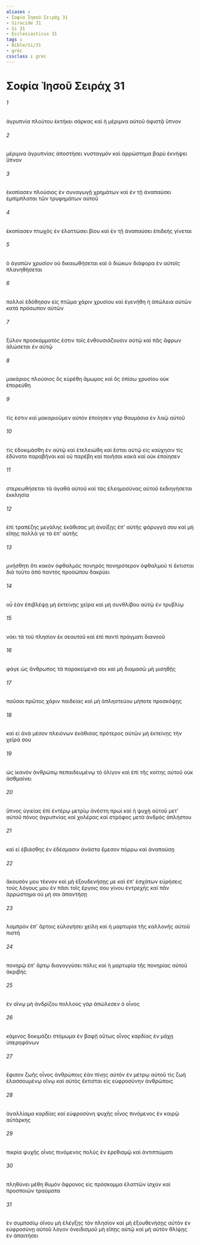 ```yaml
---
aliases : 
- Σοφία Ἰησοῦ Σειράχ 31
- Siracide 31
- Si 31
- Ecclesiasticus 31
tags : 
- Bible/Si/31
- grec
cssclass : grec
---
```


# Σοφία Ἰησοῦ Σειράχ 31

###### 1
ἀγρυπνία πλούτου ἐκτήκει σάρκας καὶ ἡ μέριμνα αὐτοῦ ἀφιστᾷ ὕπνον
###### 2
μέριμνα ἀγρυπνίας ἀποστήσει νυσταγμόν καὶ ἀρρώστημα βαρὺ ἐκνήψει ὕπνον
###### 3
ἐκοπίασεν πλούσιος ἐν συναγωγῇ χρημάτων καὶ ἐν τῇ ἀναπαύσει ἐμπίμπλαται τῶν τρυφημάτων αὐτοῦ
###### 4
ἐκοπίασεν πτωχὸς ἐν ἐλαττώσει βίου καὶ ἐν τῇ ἀναπαύσει ἐπιδεὴς γίνεται
###### 5
ὁ ἀγαπῶν χρυσίον οὐ δικαιωθήσεται καὶ ὁ διώκων διάφορα ἐν αὐτοῖς πλανηθήσεται
###### 6
πολλοὶ ἐδόθησαν εἰς πτῶμα χάριν χρυσίου καὶ ἐγενήθη ἡ ἀπώλεια αὐτῶν κατὰ πρόσωπον αὐτῶν
###### 7
ξύλον προσκόμματός ἐστιν τοῖς ἐνθουσιάζουσιν αὐτῷ καὶ πᾶς ἄφρων ἁλώσεται ἐν αὐτῷ
###### 8
μακάριος πλούσιος ὃς εὑρέθη ἄμωμος καὶ ὃς ὀπίσω χρυσίου οὐκ ἐπορεύθη
###### 9
τίς ἐστιν καὶ μακαριοῦμεν αὐτόν ἐποίησεν γὰρ θαυμάσια ἐν λαῷ αὐτοῦ
###### 10
τίς ἐδοκιμάσθη ἐν αὐτῷ καὶ ἐτελειώθη καὶ ἔσται αὐτῷ εἰς καύχησιν τίς ἐδύνατο παραβῆναι καὶ οὐ παρέβη καὶ ποιῆσαι κακὰ καὶ οὐκ ἐποίησεν
###### 11
στερεωθήσεται τὰ ἀγαθὰ αὐτοῦ καὶ τὰς ἐλεημοσύνας αὐτοῦ ἐκδιηγήσεται ἐκκλησία
###### 12
ἐπὶ τραπέζης μεγάλης ἐκάθισας μὴ ἀνοίξῃς ἐπ' αὐτῆς φάρυγγά σου καὶ μὴ εἴπῃς πολλά γε τὰ ἐπ' αὐτῆς
###### 13
μνήσθητι ὅτι κακὸν ὀφθαλμὸς πονηρός πονηρότερον ὀφθαλμοῦ τί ἔκτισται διὰ τοῦτο ἀπὸ παντὸς προσώπου δακρύει
###### 14
οὗ ἐὰν ἐπιβλέψῃ μὴ ἐκτείνῃς χεῖρα καὶ μὴ συνθλίβου αὐτῷ ἐν τρυβλίῳ
###### 15
νόει τὰ τοῦ πλησίον ἐκ σεαυτοῦ καὶ ἐπὶ παντὶ πράγματι διανοοῦ
###### 16
φάγε ὡς ἄνθρωπος τὰ παρακείμενά σοι καὶ μὴ διαμασῶ μὴ μισηθῇς
###### 17
παῦσαι πρῶτος χάριν παιδείας καὶ μὴ ἀπληστεύου μήποτε προσκόψῃς
###### 18
καὶ εἰ ἀνὰ μέσον πλειόνων ἐκάθισας πρότερος αὐτῶν μὴ ἐκτείνῃς τὴν χεῖρά σου
###### 19
ὡς ἱκανὸν ἀνθρώπῳ πεπαιδευμένῳ τὸ ὀλίγον καὶ ἐπὶ τῆς κοίτης αὐτοῦ οὐκ ἀσθμαίνει
###### 20
ὕπνος ὑγιείας ἐπὶ ἐντέρῳ μετρίῳ ἀνέστη πρωί καὶ ἡ ψυχὴ αὐτοῦ μετ' αὐτοῦ πόνος ἀγρυπνίας καὶ χολέρας καὶ στρόφος μετὰ ἀνδρὸς ἀπλήστου
###### 21
καὶ εἰ ἐβιάσθης ἐν ἐδέσμασιν ἀνάστα ἔμεσον πόρρω καὶ ἀναπαύσῃ
###### 22
ἄκουσόν μου τέκνον καὶ μὴ ἐξουδενήσῃς με καὶ ἐπ' ἐσχάτων εὑρήσεις τοὺς λόγους μου ἐν πᾶσι τοῖς ἔργοις σου γίνου ἐντρεχής καὶ πᾶν ἀρρώστημα οὐ μή σοι ἀπαντήσῃ
###### 23
λαμπρὸν ἐπ' ἄρτοις εὐλογήσει χείλη καὶ ἡ μαρτυρία τῆς καλλονῆς αὐτοῦ πιστή
###### 24
πονηρῷ ἐπ' ἄρτῳ διαγογγύσει πόλις καὶ ἡ μαρτυρία τῆς πονηρίας αὐτοῦ ἀκριβής
###### 25
ἐν οἴνῳ μὴ ἀνδρίζου πολλοὺς γὰρ ἀπώλεσεν ὁ οἶνος
###### 26
κάμινος δοκιμάζει στόμωμα ἐν βαφῇ οὕτως οἶνος καρδίας ἐν μάχῃ ὑπερηφάνων
###### 27
ἔφισον ζωῆς οἶνος ἀνθρώποις ἐὰν πίνῃς αὐτὸν ἐν μέτρῳ αὐτοῦ τίς ζωὴ ἐλασσουμένῳ οἴνῳ καὶ αὐτὸς ἔκτισται εἰς εὐφροσύνην ἀνθρώποις
###### 28
ἀγαλλίαμα καρδίας καὶ εὐφροσύνη ψυχῆς οἶνος πινόμενος ἐν καιρῷ αὐτάρκης
###### 29
πικρία ψυχῆς οἶνος πινόμενος πολὺς ἐν ἐρεθισμῷ καὶ ἀντιπτώματι
###### 30
πληθύνει μέθη θυμὸν ἄφρονος εἰς πρόσκομμα ἐλαττῶν ἰσχὺν καὶ προσποιῶν τραύματα
###### 31
ἐν συμποσίῳ οἴνου μὴ ἐλέγξῃς τὸν πλησίον καὶ μὴ ἐξουθενήσῃς αὐτὸν ἐν εὐφροσύνῃ αὐτοῦ λόγον ὀνειδισμοῦ μὴ εἴπῃς αὐτῷ καὶ μὴ αὐτὸν θλίψῃς ἐν ἀπαιτήσει
